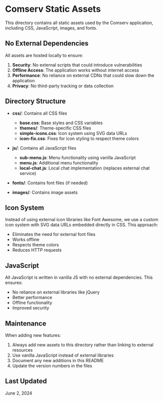 # Comserv Static Assets

This directory contains all static assets used by the Comserv application, including CSS, JavaScript, images, and fonts.

## No External Dependencies

All assets are hosted locally to ensure:

1. **Security**: No external scripts that could introduce vulnerabilities
2. **Offline Access**: The application works without internet access
3. **Performance**: No reliance on external CDNs that could slow down the application
4. **Privacy**: No third-party tracking or data collection

## Directory Structure

- **css/**: Contains all CSS files
  - **base.css**: Base styles and CSS variables
  - **themes/**: Theme-specific CSS files
  - **simple-icons.css**: Icon system using SVG data URLs
  - **icon-fix.css**: Fixes for icon styling to respect theme colors

- **js/**: Contains all JavaScript files
  - **sub-menu.js**: Menu functionality using vanilla JavaScript
  - **menu.js**: Additional menu functionality
  - **local-chat.js**: Local chat implementation (replaces external chat service)

- **fonts/**: Contains font files (if needed)

- **images/**: Contains image assets

## Icon System

Instead of using external icon libraries like Font Awesome, we use a custom icon system with SVG data URLs embedded directly in CSS. This approach:

- Eliminates the need for external font files
- Works offline
- Respects theme colors
- Reduces HTTP requests

## JavaScript

All JavaScript is written in vanilla JS with no external dependencies. This ensures:

- No reliance on external libraries like jQuery
- Better performance
- Offline functionality
- Improved security

## Maintenance

When adding new features:

1. Always add new assets to this directory rather than linking to external resources
2. Use vanilla JavaScript instead of external libraries
3. Document any new additions in this README
4. Update the version numbers in the files

## Last Updated

June 2, 2024